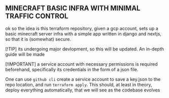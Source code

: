 ## MINECRAFT BASIC INFRA WITH MINIMAL TRAFFIC CONTROL

ok so the idea is this terraform repository, given a gcp account, sets up
a basic minecraft server infra with a simple app written in django and nextjs, so that it is (somewhat) secure.

[!TIP]
its undergoing major devlopment, so this will be updated. An in-depth guide will be made


[!IMPORTANT]
a service account with necessary permissions is required beforehand, specifically its credentials in the form of a json file.


One can use `github cli` create a service account to save a key.json to the repo location, and run `terraform apply`. This should, at least in theory, deploy everything automatically, that we will see as the codebase evolves